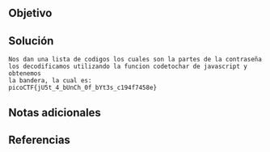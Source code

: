 ## Objetivo

## Solución
```
Nos dan una lista de codigos los cuales son la partes de la contraseña
los decodificamos utilizando la funcion codetochar de javascript y obtenemos
la bandera, la cual es:
picoCTF{jU5t_4_bUnCh_0f_bYt3s_c194f7458e}
```
## Notas adicionales
## Referencias